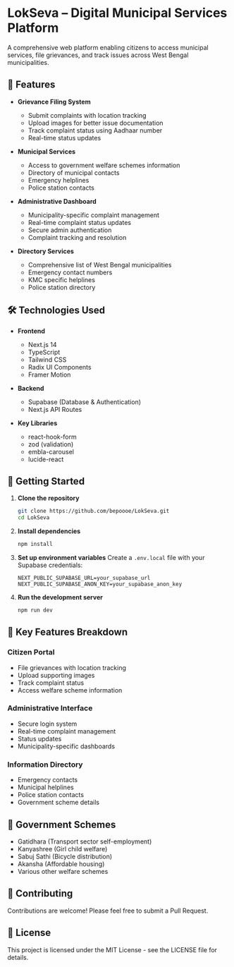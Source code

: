 # LokSeva – Digital Municipal Services Platform

A comprehensive web platform enabling citizens to access municipal services, file grievances, and track issues across West Bengal municipalities.

## 🌟 Features

- **Grievance Filing System**
  - Submit complaints with location tracking
  - Upload images for better issue documentation
  - Track complaint status using Aadhaar number
  - Real-time status updates

- **Municipal Services**
  - Access to government welfare schemes information
  - Directory of municipal contacts
  - Emergency helplines
  - Police station contacts

- **Administrative Dashboard**
  - Municipality-specific complaint management
  - Real-time complaint status updates
  - Secure admin authentication
  - Complaint tracking and resolution

- **Directory Services**
  - Comprehensive list of West Bengal municipalities
  - Emergency contact numbers
  - KMC specific helplines
  - Police station directory

## 🛠️ Technologies Used

- **Frontend**
  - Next.js 14
  - TypeScript
  - Tailwind CSS
  - Radix UI Components
  - Framer Motion

- **Backend**
  - Supabase (Database & Authentication)
  - Next.js API Routes

- **Key Libraries**
  - react-hook-form
  - zod (validation)
  - embla-carousel
  - lucide-react

## 🚀 Getting Started

1. **Clone the repository**
   ```bash
   git clone https://github.com/bepoooe/LokSeva.git
   cd LokSeva
   ```

2. **Install dependencies**
   ```bash
   npm install
   ```

3. **Set up environment variables**
   Create a `.env.local` file with your Supabase credentials:
   ```
   NEXT_PUBLIC_SUPABASE_URL=your_supabase_url
   NEXT_PUBLIC_SUPABASE_ANON_KEY=your_supabase_anon_key
   ```

4. **Run the development server**
   ```bash
   npm run dev
   ```

## 📱 Key Features Breakdown

### Citizen Portal
- File grievances with location tracking
- Upload supporting images
- Track complaint status
- Access welfare scheme information

### Administrative Interface
- Secure login system
- Real-time complaint management
- Status updates
- Municipality-specific dashboards

### Information Directory
- Emergency contacts
- Municipal helplines
- Police station contacts
- Government scheme details

## 🌿 Government Schemes

- Gatidhara (Transport sector self-employment)
- Kanyashree (Girl child welfare)
- Sabuj Sathi (Bicycle distribution)
- Akansha (Affordable housing)
- Various other welfare schemes

## 🤝 Contributing

Contributions are welcome! Please feel free to submit a Pull Request.

## 📄 License

This project is licensed under the MIT License - see the LICENSE file for details.
